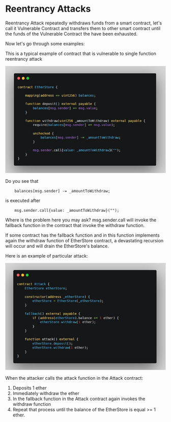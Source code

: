 # Reentrancy Attacks

Reentrancy Attack repeatedly withdraws funds from a smart contract, let's call it Vulnerable Contract and transfers them to other smart contract until the funds of the Vulnerable Contract the  have been exhausted.

Now let's go through some examples:

This is a typical example of contract that is vulnerable to single function reentrancy attack

![Reentrancy.png](../Common%20Attacks/images/Single-function-reentrancy.png)

Do you see that

        balances[msg.sender] -= _amountToWithdraw;

is executed after

        msg.sender.call{value: _amountToWithdraw}("");
Where is the problem here you may ask?
msg.sender.call will invoke the fallback function in the contract that invoke the withdraw function.

If some contract has the fallback function and in this function implements again the withdraw function of EtherStore contract, a devastating recursion will occur and will drain the EtherStore's balance.

Here is an example of particular attack:

![Attack_Reentrancy.png](../Common%20Attacks/images/Attack_Reentrancy.png)

When the attacker calls the attack function in the Attack contract:

1. Deposits 1 ether
2. Immediately withdraw the ether
3. In the fallback function in the Attack contract again invokes the withdraw function
4. Repeat that process until the balance of the EtherStore is equal >= 1 ether.